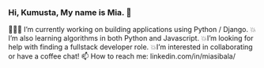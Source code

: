 ### Hi, Kumusta, My name is Mia. 👋

<!-- **msibala/msibala** is a ✨ _special_ ✨ repository because its `README.md` (this file) appears on your GitHub profile.

Here are some ideas to get you started: -->

👩🏻‍💻 I’m currently working on building applications using Python / Django.
💥 I’m also learning algorithms in both Python and Javascript.
💥I’m looking for help with finding a fullstack developer role.
💥I’m interested in collaborating or have a coffee chat!
📫 How to reach me: linkedin.com/in/miasibala/

